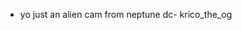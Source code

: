 - yo just an alien cam from neptune dc- krico_the_og 

<!---
KricoTheOG/KricoTheOG is a ✨ special ✨ repository because its `README.md` (this file) appears on your GitHub profile.
You can click the Preview link to take a look at your changes.
--->

